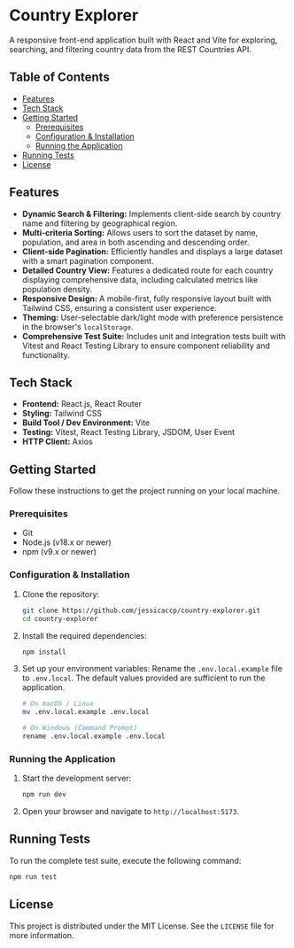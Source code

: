 # Country Explorer

A responsive front-end application built with React and Vite for exploring, searching, and filtering country data from the REST Countries API.

## Table of Contents

- [Features](#features)
- [Tech Stack](#tech-stack)
- [Getting Started](#getting-started)
  - [Prerequisites](#prerequisites)
  - [Configuration & Installation](#configuration--installation)
  - [Running the Application](#running-the-application)
- [Running Tests](#running-tests)
- [License](#license)

## Features

- **Dynamic Search & Filtering:** Implements client-side search by country name and filtering by geographical region.
- **Multi-criteria Sorting:** Allows users to sort the dataset by name, population, and area in both ascending and descending order.
- **Client-side Pagination:** Efficiently handles and displays a large dataset with a smart pagination component.
- **Detailed Country View:** Features a dedicated route for each country displaying comprehensive data, including calculated metrics like population density.
- **Responsive Design:** A mobile-first, fully responsive layout built with Tailwind CSS, ensuring a consistent user experience.
- **Theming:** User-selectable dark/light mode with preference persistence in the browser's `localStorage`.
- **Comprehensive Test Suite:** Includes unit and integration tests built with Vitest and React Testing Library to ensure component reliability and functionality.

## Tech Stack

- **Frontend:** React.js, React Router
- **Styling:** Tailwind CSS
- **Build Tool / Dev Environment:** Vite
- **Testing:** Vitest, React Testing Library, JSDOM, User Event
- **HTTP Client:** Axios

## Getting Started

Follow these instructions to get the project running on your local machine.

### Prerequisites

- Git
- Node.js (v18.x or newer)
- npm (v9.x or newer)

### Configuration & Installation

1. Clone the repository:

    ```bash
    git clone https://github.com/jessicaccp/country-explorer.git
    cd country-explorer
    ```

2. Install the required dependencies:

    ```bash
    npm install
    ```

3. Set up your environment variables:
    Rename the `.env.local.example` file to `.env.local`. The default values provided are sufficient to run the application.

    ```bash
    # On macOS / Linux
    mv .env.local.example .env.local

    # On Windows (Command Prompt)
    rename .env.local.example .env.local
    ```

### Running the Application

1. Start the development server:

    ```bash
    npm run dev
    ```

2. Open your browser and navigate to `http://localhost:5173`.

## Running Tests

To run the complete test suite, execute the following command:

```bash
npm run test
```

## License

This project is distributed under the MIT License. See the `LICENSE` file for more information.
